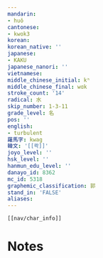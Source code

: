 ```yaml
---
mandarin:
- huǒ
cantonese:
- kwok3
korean:
korean_native: ''
japanese:
- KAKU
japanese_nanori: ''
vietnamese:
middle_chinese_initial: kʰ
middle_chinese_final: wɑk
stroke_count: '14'
radical: 水
skip_number: 1-3-11
grade_level: 名
pos: ''
english:
- turbulent
羅馬字: kwag
韓文: '[[콱]]'
joyo_level: ''
hsk_level: ''
hanmun_edu_level: ''
danayo_id: 8362
mc_id: 5318
graphemic_classification: 郭
stand_in: 'FALSE'
aliases:
---
```

```meta-bind-embed
[[nav/char_info]]
```

# Notes
